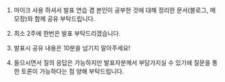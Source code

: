1. 마이크 사용 하셔서 발표 연습 겸 본인이 공부한 것에 대해 정리한 문서(블로그, 메모장)와 함께 공유 부탁드립니다.

2. 최소 2주에 한번은 발표 부탁드리겠습니다.

3. 발표시 공유 내용은 10분을 넘기지 말아주세요!

4. 들으시면서 질의 응답은 가능하지만 발표자분께서 부담가지실 수 있기에 질문을 통한 토론이 가능하다는 점 양해 부탁드립니다.